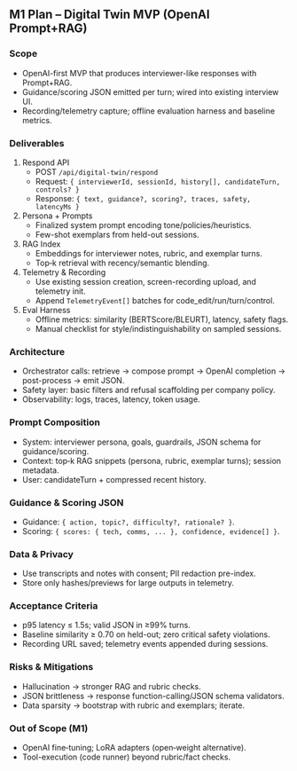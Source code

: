 ## M1 Plan – Digital Twin MVP (OpenAI Prompt+RAG)

### Scope

-   OpenAI-first MVP that produces interviewer-like responses with Prompt+RAG.
-   Guidance/scoring JSON emitted per turn; wired into existing interview UI.
-   Recording/telemetry capture; offline evaluation harness and baseline metrics.

### Deliverables

1. Respond API
    - POST `/api/digital-twin/respond`
    - Request: `{ interviewerId, sessionId, history[], candidateTurn, controls? }`
    - Response: `{ text, guidance?, scoring?, traces, safety, latencyMs }`
2. Persona + Prompts
    - Finalized system prompt encoding tone/policies/heuristics.
    - Few-shot exemplars from held-out sessions.
3. RAG Index
    - Embeddings for interviewer notes, rubric, and exemplar turns.
    - Top‑k retrieval with recency/semantic blending.
4. Telemetry & Recording
    - Use existing session creation, screen-recording upload, and telemetry init.
    - Append `TelemetryEvent[]` batches for code_edit/run/turn/control.
5. Eval Harness
    - Offline metrics: similarity (BERTScore/BLEURT), latency, safety flags.
    - Manual checklist for style/indistinguishability on sampled sessions.

### Architecture

-   Orchestrator calls: retrieve → compose prompt → OpenAI completion → post-process → emit JSON.
-   Safety layer: basic filters and refusal scaffolding per company policy.
-   Observability: logs, traces, latency, token usage.

### Prompt Composition

-   System: interviewer persona, goals, guardrails, JSON schema for guidance/scoring.
-   Context: top‑k RAG snippets (persona, rubric, exemplar turns); session metadata.
-   User: candidateTurn + compressed recent history.

### Guidance & Scoring JSON

-   Guidance: `{ action, topic?, difficulty?, rationale? }`.
-   Scoring: `{ scores: { tech, comms, ... }, confidence, evidence[] }`.

### Data & Privacy

-   Use transcripts and notes with consent; PII redaction pre-index.
-   Store only hashes/previews for large outputs in telemetry.

### Acceptance Criteria

-   p95 latency ≤ 1.5s; valid JSON in ≥99% turns.
-   Baseline similarity ≥ 0.70 on held-out; zero critical safety violations.
-   Recording URL saved; telemetry events appended during sessions.

### Risks & Mitigations

-   Hallucination → stronger RAG and rubric checks.
-   JSON brittleness → response function-calling/JSON schema validators.
-   Data sparsity → bootstrap with rubric and exemplars; iterate.

### Out of Scope (M1)

-   OpenAI fine‑tuning; LoRA adapters (open‑weight alternative).
-   Tool-execution (code runner) beyond rubric/fact checks.
